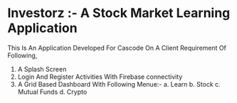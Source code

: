 # Investorz :- A Stock Market Learning Application

This Is An Application Developed For Cascode On A Client Requirement Of Following,

1. A Splash Screen 
2. Login And Register Activities With Firebase connectivity 
3. A Grid Based Dashboard With Following Menue:-
      a. Learn 
      b. Stock
      c. Mutual Funds
      d. Crypto
      
